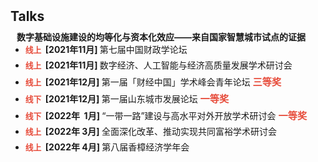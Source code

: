 <h1 id="talks"></h1>

<h2 style="margin: 50px 0px 10px;">Talks</h2>


<h4 style="margin:0 10px 0;">数字基础设施建设的均等化与资本化效应——来自国家智慧城市试点的证据</h4>

<ul style="margin:0 10px 0px;">
  <li style="margin:0 0 5px; margin-left: -10px"><strong style="color:#e74d3c; font-size: 0.8rem;">线上&ensp;</strong><strong>[2021年11月] </strong> 第七届中国财政学论坛   </li>  
  <li style="margin:0 0 5px; margin-left: -10px"><strong style="color:#e74d3c; font-size: 0.8rem;">线上&ensp;</strong><strong>[2021年11月] </strong> 数字经济、人工智能与经济高质量发展学术研讨会 </li>
  <li style="margin:0 0 5px; margin-left: -10px"><strong style="color:#e74d3c; font-size: 0.8rem;">线上&ensp;</strong><strong>[2021年12月] </strong> 第一届「财经中国」学术峰会青年论坛  <strong style="color:#e74d3c;font-size: 0.95rem;">三等奖</strong></li>
  <li style="margin:0 0 5px; margin-left: -10px"><strong style="color:#e74d3c; font-size: 0.8rem;">线下&ensp;</strong><strong>[2021年12月] </strong> 第一届山东城市发展论坛   <strong style="color:#e74d3c;font-size: 0.95rem;">一等奖</strong></li>
  <li style="margin:0 0 5px; margin-left: -10px"><strong style="color:#e74d3c; font-size: 0.8rem;">线下&ensp;</strong><strong>[2022年&nbsp;&nbsp;1月] </strong>“一带一路”建设与高水平对外开放学术研讨会   <strong style="color:#e74d3c;font-size: 0.95rem;">一等奖</strong></li>
  <li style="margin:0 0 5px; margin-left: -10px"><strong style="color:#e74d3c; font-size: 0.8rem;">线上&ensp;</strong><strong>[2022年&nbsp;3月] </strong>全面深化改革、推动实现共同富裕学术研讨会 </li>
  <li style="margin:0 0 5px; margin-left: -10px"><strong style="color:#e74d3c; font-size: 0.8rem;">线上&ensp;</strong><strong>[2022年&nbsp;4月] </strong>第八届香樟经济学年会 </li>
</ul>

